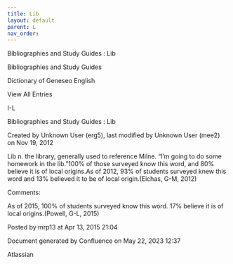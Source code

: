 ```yaml
---
title: Lib
layout: default
parent: L
nav_order:
---
```


Bibliographies and Study Guides : Lib

Bibliographies and Study Guides

Dictionary of Geneseo English

View All Entries

I-L

Bibliographies and Study Guides : Lib

Created by  Unknown User (erg5), last modified by  Unknown User (mee2) on Nov 19, 2012

Lib n. the library, generally used to reference Milne. “I’m going to do some homework in the lib.”100% of those surveyed know this word, and 80% believe it is of local origins.As of 2012, 93% of students surveyed knew this word and 13% believed it to be of local origin.(Eichas, G-M, 2012) 

Comments:

As of 2015, 100% of students surveyed know this word. 17% believe it is of local origins.(Powell, G-L, 2015)

Posted by mrp13 at Apr 13, 2015 21:04

Document generated by Confluence on May 22, 2023 12:37

Atlassian
